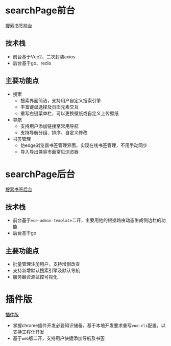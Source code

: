 # searchPage前台
[搜索书签前台](https://github.com/Saiable/project-workshop/tree/search-page-frontend)
## 技术栈
- 前台基于Vue2，二次封装axios
- 后台基于go、redis

## 主要功能点
- 搜索
  - 搜索界面简洁，支持用户自定义搜索引擎
  - 丰富键盘选择及页面元素交互
  - 重写右键菜单栏，可以更换壁纸或自定义上传壁纸
- 导航
  - 支持用户添加链接至常用导航
  - 支持导航分组、排序、自定义修改
- 书签管理
  - 仿edge浏览器书签管理界面，实现在线书签管理，不用手动同步
  - 导入导出兼容市面常见浏览器

# searchPage后台
[搜索书签后台](https://github.com/Saiable/project-workshop/tree/search-page-backend)
## 技术栈
- 前台基于`vue-admin-template`二开，主要用他的根据路由动态生成侧边栏的功能
- 后台基于go
## 主要功能点
- 批量管理注册用户，支持增删改查
- 支持新增默认搜索引擎及默认导航
- 服务器资源监控可视化

# 插件版
[插件版](https://github.com/Saiable/project-workshop/tree/search-page-crx)
- 掌握chrome插件开发必要知识储备，基于本地开发要求重写`vue-cli`配置，以支持工程化开发
- 基于`web`版二开，支持用户快捷添加导航及书签




